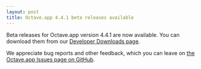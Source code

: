 ```yaml
---
layout: post
title: Octave.app 4.4.1 beta releases available
---
```


Beta releases for Octave.app version 4.4.1 are now available. You can download them from our [Developer Downloads page](/Developer-Downloads.html).

We appreciate bug reports and other feedback, which you can leave on [the Octave.app Issues page on GitHub](https://github.com/octave-app/octave-app/issues).